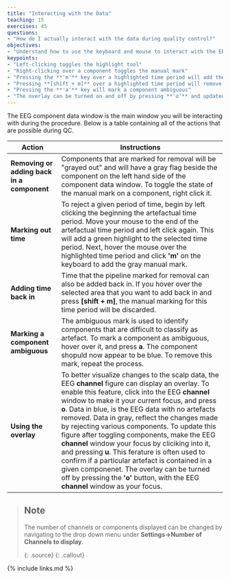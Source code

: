 ```yaml
---
title: "Interacting with the Data"
teaching: 15
exercises: 45
questions:
- "How do I actually interact with the data during quality control?"
objectives:
- "Understand how to use the keyboard and mouse to interact with the EEG scroll plots to flag and unflag components and periods of time."
keypoints:
- "Left-clicking toggles the highlight tool"
- "Right-clicking over a component toggles the manual mark"
- "Pressing the **'m'** key over a highlighted time period will add the manual mark"
- "Pressing **[shift + m]** over a highlighted time period will remove the manual mark"
- "Pressing the **'a'** key will mark a component ambiguous"
- "The overlay can be turned on and off by pressing **'o'** and updated by pressing **'u'**"
---
```


The EEG component data window is the main window you will be interacting with during the procedure. Below is a table containing all of the actions that are possible during QC.

| Action | Instructions |
| --------- | ------------|
| **Removing or adding back in a component** | Components that are marked for removal will be "grayed out" and will have a gray flag beside the component on the left hand side of the component data window. To toggle the state of the manual mark on a component, right click it. |
| **Marking out time** | To reject a given period of time, begin by left clicking the beginning the artefactual time period. Move your mouse to the end of the artefactual time period and left click again. This will add a green highlight to the selected time period. Next, hover the mouse over the highlighted time period and click **'m'** on the keyboard to add the gray manual mark. |
|  **Adding time back in** | Time that the pipeline marked for removal can also be added back in. If you hover over the selected area that you want to add back in and press **[shift + m]**, the manual marking for this time period will be discarded. |
| **Marking a component ambiguous** | The ambiguous mark is used to identify components that are difficult to classify as artefact. To mark a component as ambiguous, hover over it, and press **a**. The component shopuld now appear to be blue. To remove this mark, repeat the process. |
| **Using the overlay** | To better visualize changes to the scalp data, the EEG **channel** figure can display an overlay. To enable this feature, click into the EEG **channel** window to make it your current focus, and press **o**. Data in blue, is the EEG data with no artefacts removed. Data in gray, reflect the changes made by rejecting various components. To update this figure after toggling components, make the EEG **channel** window your focus by cliciking into it, and pressing **u**. This ferature is often used to confirm if a particular artefact is contained in a given componenet. The overlay can be turned off by pressing the **'o'** button, with the EEG **channel** window as your focus. |

> ## Note
> The number of channels or components displayed can be changed by navigating to the drop down menu under **Settings->Number of Channels to display**.
>
> {: .source}
{: .callout}

{% include links.md %}

